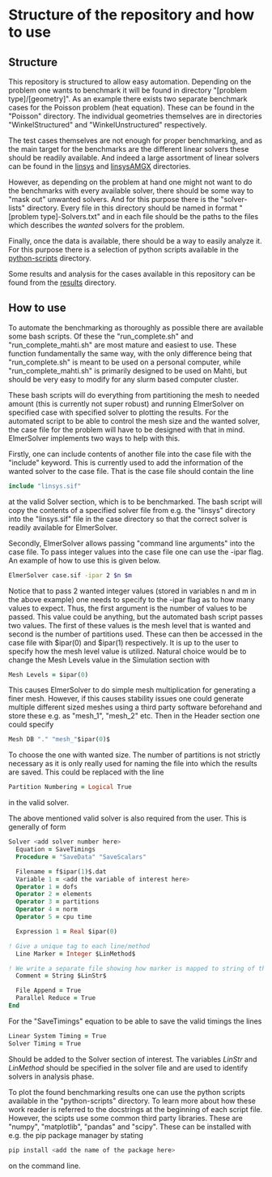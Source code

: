 # Structure of the repository and how to use

## Structure

This repository is structured to allow easy automation. Depending on the problem one wants to benchmark it will be found in directory "[problem type]/[geometry]". As an example there exists two separate benchmark cases for the Poisson problem (heat equation). These can be found in the "Poisson" directory. The individual geometries themselves are in directories "WinkelStructured" and "WinkelUnstructured" respectively.

The test cases themselves are not enough for proper benchmarking, and as the main target for the benchmarks are the different linear solvers these should be readily available. And indeed a large assortment of linear solvers can be found in the [linsys](https://github.com/ElmerCSC/elmer-linsys/tree/main/linsys) and [linsysAMGX](https://github.com/ElmerCSC/elmer-linsys/tree/main/linsysAMGX) directories.

However, as depending on the problem at hand one might not want to do the benchmarks with every available solver, there should be some way to "mask out" unwanted solvers. And for this purpose there is the "solver-lists" directory. Every file in this directory should be named in format "[problem type]-Solvers.txt" and in each file should be the paths to the files which describes the _wanted_ solvers for the problem.

Finally, once the data is available, there should be a way to easily analyze it. For this purpose there is a selection of python scripts available in the [python-scripts](https://github.com/ElmerCSC/elmer-linsys/tree/main/python-scripts) directory.

Some results and analysis for the cases available in this repository can be found from the [results](https://github.com/ElmerCSC/elmer-linsys/tree/main/results) directory.

## How to use

To automate the benchmarking as thoroughly as possible there are available some bash scripts. Of these the "run_complete.sh" and "run_complete_mahti.sh" are most mature and easiest to use. These function fundamentally the same way, with the only difference being that "run_complete.sh" is meant to be used on a personal computer, while "run_complete_mahti.sh" is primarily designed to be used on Mahti, but should be very easy to modify for any slurm based computer cluster.

These bash scripts will do everything from partitioning the mesh to needed amount (this is currently not super robust) and running ElmerSolver on specified case with specified solver to plotting the results. For the automated script to be able to control the mesh size and the wanted solver, the case file for the problem will have to be designed with that in mind. ElmerSolver implements two ways to help with this.

Firstly, one can include contents of another file into the case file with the "include" keyword. This is currently used to add the information of the wanted solver to the case file. That is the case file should contain the line
```fortran
include "linsys.sif"
```
at the valid Solver section, which is to be benchmarked. The bash script will copy the contents of a specified solver file from e.g. the "linsys" directory into the "linsys.sif" file in the case directory so that the correct solver is readily available for ElmerSolver.

Secondly, ElmerSolver allows passing "command line arguments" into the case file. To pass integer values into the case file one can use the -ipar flag. An example of how to use this is given below.
```bash
ElmerSolver case.sif -ipar 2 $n $m
```
Notice that to pass 2 wanted integer values (stored in variables n and m in the above example) one needs to specify to the -ipar flag as to how many values to expect. Thus, the first argument is the number of values to be passed. This value could be anything, but the automated bash script passes two values. The first of these values is the mesh level that is wanted and second is the number of partitions used. These can then be accessed in the case file with $ipar(0) and $ipar(1) respectively. It is up to the user to specify how the mesh level value is utilized. Natural choice would be to change the Mesh Levels value in the Simulation section with
```fortran
Mesh Levels = $ipar(0)
```
This causes ElmerSolver to do simple mesh multiplication for generating a finer mesh. However, if this causes stability issues one could generate multiple different sized meshes using a third party software beforehand and store these e.g. as "mesh_1", "mesh_2" etc. Then in the Header section one could specify
```fortran
Mesh DB "." "mesh_"$ipar(0)$
```
To choose the one with wanted size.
The number of partitions is not strictly necessary as it is only really used for naming the file into which the results are saved. This could be replaced with the line
```fortran
Partition Numbering = Logical True
```
in the valid solver.

The above mentioned valid solver is also required from the user. This is generally of form
```fortran
Solver <add solver number here>
  Equation = SaveTimings
  Procedure = "SaveData" "SaveScalars"

  Filename = f$ipar(1)$.dat
  Variable 1 = <add the variable of interest here>
  Operator 1 = dofs
  Operator 2 = elements
  Operator 3 = partitions
  Operator 4 = norm
  Operator 5 = cpu time

  Expression 1 = Real $ipar(0)

! Give a unique tag to each line/method
  Line Marker = Integer $LinMethod$

! We write a separate file showing how marker is mapped to string of the method
  Comment = String $LinStr$

  File Append = True
  Parallel Reduce = True
End
```
For the "SaveTimings" equation to be able to save the valid timings the lines
```fortran
Linear System Timing = True
Solver Timing = True
```
Should be added to the Solver section of interest. The variables $LinStr$ and $LinMethod$ should be specified in the solver file and are used to identify solvers in analysis phase.

To plot the found benchmarking results one can use the python scripts available in the "python-scripts" directory. To learn more about how these work reader is referred to the docstrings at the beginning of each script file. However, the scipts use some common third party libraries. These are "numpy", "matplotlib", "pandas" and "scipy". These can be installed with e.g. the pip package manager by stating
```bash
pip install <add the name of the package here>
```
on the command line.